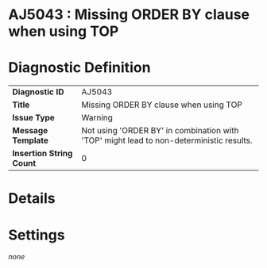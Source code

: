 # AJ5043 : Missing ORDER BY clause when using TOP

# Diagnostic Definition

<table>
  <tr>
    <td class="header"><b>Diagnostic ID</b></td>
    <td>AJ5043</td>
  </tr>
  <tr>
    <td class="header"><b>Title</b></td>
    <td>Missing ORDER BY clause when using TOP</td>
  </tr>
  <tr>
    <td class="header"><b>Issue Type</b></td>
    <td>Warning</td>
  </tr>
  <tr>
    <td class="header"><b>Message Template</b></td>
    <td>Not using 'ORDER BY' in combination with 'TOP' might lead to non-deterministic results.</td>
  </tr>
  <tr>
    <td class="header"><b>Insertion String Count</b></td>
    <td>0</td>
  </tr>
</table>

# Details



# Settings

*none*

